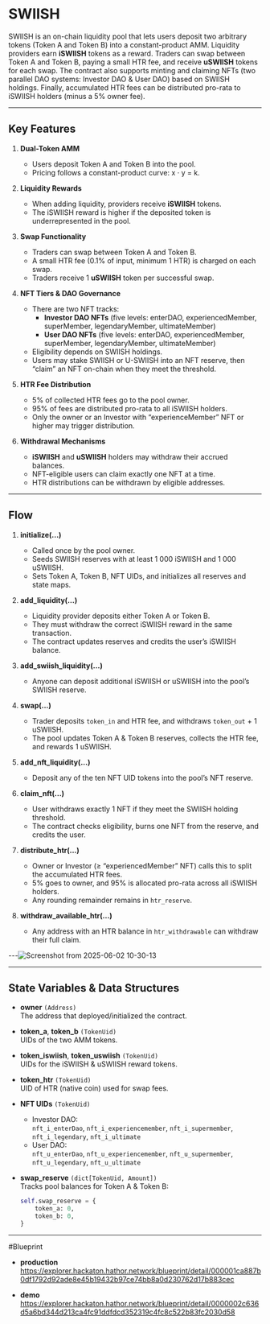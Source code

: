 # SWIISH 

SWIISH is an on-chain liquidity pool that lets users deposit two arbitrary tokens (Token A and Token B) into a constant-product AMM. Liquidity providers earn **iSWIISH** tokens as a reward. Traders can swap between Token A and Token B, paying a small HTR fee, and receive **uSWIISH** tokens for each swap. The contract also supports minting and claiming NFTs (two parallel DAO systems: Investor DAO & User DAO) based on SWIISH holdings. Finally, accumulated HTR fees can be distributed pro-rata to iSWIISH holders (minus a 5% owner fee).

---

## Key Features

1. **Dual-Token AMM**  
   - Users deposit Token A and Token B into the pool.  
   - Pricing follows a constant-product curve: x · y = k.  

2. **Liquidity Rewards**  
   - When adding liquidity, providers receive **iSWIISH** tokens.  
   - The iSWIISH reward is higher if the deposited token is underrepresented in the pool.  

3. **Swap Functionality**  
   - Traders can swap between Token A and Token B.  
   - A small HTR fee (0.1% of input, minimum 1 HTR) is charged on each swap.  
   - Traders receive 1 **uSWIISH** token per successful swap.  

4. **NFT Tiers & DAO Governance**  
   - There are two NFT tracks:  
     - **Investor DAO NFTs** (five levels: enterDAO, experiencedMember, superMember, legendaryMember, ultimateMember)  
     - **User DAO NFTs** (five levels: enterDAO, experiencedMember, superMember, legendaryMember, ultimateMember)  
   - Eligibility depends on SWIISH holdings.  
   - Users may stake SWIISH or U-SWIISH into an NFT reserve, then “claim” an NFT on-chain when they meet the threshold.

5. **HTR Fee Distribution**  
   - 5% of collected HTR fees go to the pool owner.  
   - 95% of fees are distributed pro-rata to all iSWIISH holders.  
   - Only the owner or an Investor with “experienceMember” NFT or higher may trigger distribution.  

6. **Withdrawal Mechanisms**  
   - **iSWIISH** and **uSWIISH** holders may withdraw their accrued balances.  
   - NFT-eligible users can claim exactly one NFT at a time.  
   - HTR distributions can be withdrawn by eligible addresses.

---

## Flow

1. **initialize(...)**  
   - Called once by the pool owner.  
   - Seeds SWIISH reserves with at least 1 000 iSWIISH and 1 000 uSWIISH.  
   - Sets Token A, Token B, NFT UIDs, and initializes all reserves and state maps.

2. **add_liquidity(...)**  
   - Liquidity provider deposits either Token A or Token B.  
   - They must withdraw the correct iSWIISH reward in the same transaction.  
   - The contract updates reserves and credits the user’s iSWIISH balance.

3. **add_swiish_liquidity(...)**  
   - Anyone can deposit additional iSWIISH or uSWIISH into the pool’s SWIISH reserve.  

4. **swap(...)**  
   - Trader deposits `token_in` and HTR fee, and withdraws `token_out` + 1 uSWIISH.  
   - The pool updates Token A & Token B reserves, collects the HTR fee, and rewards 1 uSWIISH.

5. **add_nft_liquidity(...)**  
   - Deposit any of the ten NFT UID tokens into the pool’s NFT reserve.  

6. **claim_nft(...)**  
   - User withdraws exactly 1 NFT if they meet the SWIISH holding threshold.  
   - The contract checks eligibility, burns one NFT from the reserve, and credits the user.

7. **distribute_htr(...)**  
   - Owner or Investor (≥ “experiencedMember” NFT) calls this to split the accumulated HTR fees.  
   - 5% goes to owner, and 95% is allocated pro-rata across all iSWIISH holders.  
   - Any rounding remainder remains in `htr_reserve`.

8. **withdraw_available_htr(...)**  
   - Any address with an HTR balance in `htr_withdrawable` can withdraw their full claim.
     
---![Screenshot from 2025-06-02 10-30-13](https://github.com/user-attachments/assets/810789c2-02ed-4610-8d25-e1d14198255d)


---

## State Variables & Data Structures

- **owner** `(Address)`  
  The address that deployed/initialized the contract.

- **token_a**, **token_b** `(TokenUid)`  
  UIDs of the two AMM tokens.

- **token_iswiish**, **token_uswiish** `(TokenUid)`  
  UIDs for the iSWIISH & uSWIISH reward tokens.

- **token_htr** `(TokenUid)`  
  UID of HTR (native coin) used for swap fees.

- **NFT UIDs** `(TokenUid)`  
  - Investor DAO:  
    `nft_i_enterDao`, `nft_i_experiencemember`, `nft_i_supermember`, `nft_i_legendary`, `nft_i_ultimate`  
  - User DAO:  
    `nft_u_enterDao`, `nft_u_experiencemember`, `nft_u_supermember`, `nft_u_legendary`, `nft_u_ultimate`

- **swap_reserve** `(dict[TokenUid, Amount])`  
  Tracks pool balances for Token A & Token B:  
  ```python
  self.swap_reserve = {
      token_a: 0,
      token_b: 0,
  }

---

#Blueprint

- **production**
  [   https://explorer.hackaton.hathor.network/blueprint/detail/000001ca887b0df1792d92ade8e45b19432b97ce74bb8a0d230762d17b883cec
](https://explorer.hackaton.hathor.network/blueprint/detail/000001ca887b0df1792d92ade8e45b19432b97ce74bb8a0d230762d17b883cec)

- **demo**
  [   https://explorer.hackaton.hathor.network/blueprint/detail/0000002c636d5a6bd344d213ca4fc91ddfdcd352319c4fc8c522b83fc2030d58
](https://explorer.hackaton.hathor.network/blueprint/detail/0000002c636d5a6bd344d213ca4fc91ddfdcd352319c4fc8c522b83fc2030d58)

